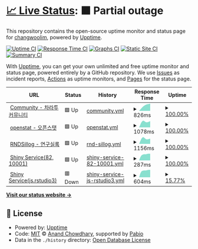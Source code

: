 # [📈 Live Status](https://ChangwooLim.github.io/zarathu-uptime-monitor): <!--live status--> **🟧 Partial outage**

This repository contains the open-source uptime monitor and status page for [changwoolim](https://ChangwooLim.github.io/zarathu-uptime-monitor), powered by [Upptime](https://github.com/upptime/upptime).

[![Uptime CI](https://github.com/ChangwooLim/zarathu-uptime-monitor/workflows/Uptime%20CI/badge.svg)](https://github.com/ChangwooLim/zarathu-uptime-monitor/actions?query=workflow%3A%22Uptime+CI%22)
[![Response Time CI](https://github.com/ChangwooLim/zarathu-uptime-monitor/workflows/Response%20Time%20CI/badge.svg)](https://github.com/ChangwooLim/zarathu-uptime-monitor/actions?query=workflow%3A%22Response+Time+CI%22)
[![Graphs CI](https://github.com/ChangwooLim/zarathu-uptime-monitor/workflows/Graphs%20CI/badge.svg)](https://github.com/ChangwooLim/zarathu-uptime-monitor/actions?query=workflow%3A%22Graphs+CI%22)
[![Static Site CI](https://github.com/ChangwooLim/zarathu-uptime-monitor/workflows/Static%20Site%20CI/badge.svg)](https://github.com/ChangwooLim/zarathu-uptime-monitor/actions?query=workflow%3A%22Static+Site+CI%22)
[![Summary CI](https://github.com/ChangwooLim/zarathu-uptime-monitor/workflows/Summary%20CI/badge.svg)](https://github.com/ChangwooLim/zarathu-uptime-monitor/actions?query=workflow%3A%22Summary+CI%22)

With [Upptime](https://upptime.js.org), you can get your own unlimited and free uptime monitor and status page, powered entirely by a GitHub repository. We use [Issues](https://github.com/ChangwooLim/zarathu-uptime-monitor/issues) as incident reports, [Actions](https://github.com/ChangwooLim/zarathu-uptime-monitor/actions) as uptime monitors, and [Pages](https://ChangwooLim.github.io/zarathu-uptime-monitor) for the status page.

<!--start: status pages-->
<!-- This summary is generated by Upptime (https://github.com/upptime/upptime) -->
<!-- Do not edit this manually, your changes will be overwritten -->
<!-- prettier-ignore -->
| URL | Status | History | Response Time | Uptime |
| --- | ------ | ------- | ------------- | ------ |
| <img alt="" src="https://icons.duckduckgo.com/ip3/community.zarathu.com.ico" height="13"> [Community - 차라투 커뮤니티](https://community.zarathu.com) | 🟩 Up | [community.yml](https://github.com/ChangwooLim/zarathu-uptime-monitor/commits/HEAD/history/community.yml) | <details><summary><img alt="Response time graph" src="./graphs/community/response-time-week.png" height="20"> 826ms</summary><br><a href="https://ChangwooLim.github.io/zarathu-uptime-monitor/history/community"><img alt="Response time 826" src="https://img.shields.io/endpoint?url=https%3A%2F%2Fraw.githubusercontent.com%2FChangwooLim%2Fzarathu-uptime-monitor%2FHEAD%2Fapi%2Fcommunity%2Fresponse-time.json"></a><br><a href="https://ChangwooLim.github.io/zarathu-uptime-monitor/history/community"><img alt="24-hour response time 826" src="https://img.shields.io/endpoint?url=https%3A%2F%2Fraw.githubusercontent.com%2FChangwooLim%2Fzarathu-uptime-monitor%2FHEAD%2Fapi%2Fcommunity%2Fresponse-time-day.json"></a><br><a href="https://ChangwooLim.github.io/zarathu-uptime-monitor/history/community"><img alt="7-day response time 826" src="https://img.shields.io/endpoint?url=https%3A%2F%2Fraw.githubusercontent.com%2FChangwooLim%2Fzarathu-uptime-monitor%2FHEAD%2Fapi%2Fcommunity%2Fresponse-time-week.json"></a><br><a href="https://ChangwooLim.github.io/zarathu-uptime-monitor/history/community"><img alt="30-day response time 826" src="https://img.shields.io/endpoint?url=https%3A%2F%2Fraw.githubusercontent.com%2FChangwooLim%2Fzarathu-uptime-monitor%2FHEAD%2Fapi%2Fcommunity%2Fresponse-time-month.json"></a><br><a href="https://ChangwooLim.github.io/zarathu-uptime-monitor/history/community"><img alt="1-year response time 826" src="https://img.shields.io/endpoint?url=https%3A%2F%2Fraw.githubusercontent.com%2FChangwooLim%2Fzarathu-uptime-monitor%2FHEAD%2Fapi%2Fcommunity%2Fresponse-time-year.json"></a></details> | <details><summary><a href="https://ChangwooLim.github.io/zarathu-uptime-monitor/history/community">100.00%</a></summary><a href="https://ChangwooLim.github.io/zarathu-uptime-monitor/history/community"><img alt="All-time uptime 100.00%" src="https://img.shields.io/endpoint?url=https%3A%2F%2Fraw.githubusercontent.com%2FChangwooLim%2Fzarathu-uptime-monitor%2FHEAD%2Fapi%2Fcommunity%2Fuptime.json"></a><br><a href="https://ChangwooLim.github.io/zarathu-uptime-monitor/history/community"><img alt="24-hour uptime 100.00%" src="https://img.shields.io/endpoint?url=https%3A%2F%2Fraw.githubusercontent.com%2FChangwooLim%2Fzarathu-uptime-monitor%2FHEAD%2Fapi%2Fcommunity%2Fuptime-day.json"></a><br><a href="https://ChangwooLim.github.io/zarathu-uptime-monitor/history/community"><img alt="7-day uptime 100.00%" src="https://img.shields.io/endpoint?url=https%3A%2F%2Fraw.githubusercontent.com%2FChangwooLim%2Fzarathu-uptime-monitor%2FHEAD%2Fapi%2Fcommunity%2Fuptime-week.json"></a><br><a href="https://ChangwooLim.github.io/zarathu-uptime-monitor/history/community"><img alt="30-day uptime 100.00%" src="https://img.shields.io/endpoint?url=https%3A%2F%2Fraw.githubusercontent.com%2FChangwooLim%2Fzarathu-uptime-monitor%2FHEAD%2Fapi%2Fcommunity%2Fuptime-month.json"></a><br><a href="https://ChangwooLim.github.io/zarathu-uptime-monitor/history/community"><img alt="1-year uptime 100.00%" src="https://img.shields.io/endpoint?url=https%3A%2F%2Fraw.githubusercontent.com%2FChangwooLim%2Fzarathu-uptime-monitor%2FHEAD%2Fapi%2Fcommunity%2Fuptime-year.json"></a></details>
| <img alt="" src="https://icons.duckduckgo.com/ip3/openstat.ai.ico" height="13"> [openstat - 오픈스탯](https://openstat.ai) | 🟩 Up | [openstat.yml](https://github.com/ChangwooLim/zarathu-uptime-monitor/commits/HEAD/history/openstat.yml) | <details><summary><img alt="Response time graph" src="./graphs/openstat/response-time-week.png" height="20"> 1078ms</summary><br><a href="https://ChangwooLim.github.io/zarathu-uptime-monitor/history/openstat"><img alt="Response time 1078" src="https://img.shields.io/endpoint?url=https%3A%2F%2Fraw.githubusercontent.com%2FChangwooLim%2Fzarathu-uptime-monitor%2FHEAD%2Fapi%2Fopenstat%2Fresponse-time.json"></a><br><a href="https://ChangwooLim.github.io/zarathu-uptime-monitor/history/openstat"><img alt="24-hour response time 1078" src="https://img.shields.io/endpoint?url=https%3A%2F%2Fraw.githubusercontent.com%2FChangwooLim%2Fzarathu-uptime-monitor%2FHEAD%2Fapi%2Fopenstat%2Fresponse-time-day.json"></a><br><a href="https://ChangwooLim.github.io/zarathu-uptime-monitor/history/openstat"><img alt="7-day response time 1078" src="https://img.shields.io/endpoint?url=https%3A%2F%2Fraw.githubusercontent.com%2FChangwooLim%2Fzarathu-uptime-monitor%2FHEAD%2Fapi%2Fopenstat%2Fresponse-time-week.json"></a><br><a href="https://ChangwooLim.github.io/zarathu-uptime-monitor/history/openstat"><img alt="30-day response time 1078" src="https://img.shields.io/endpoint?url=https%3A%2F%2Fraw.githubusercontent.com%2FChangwooLim%2Fzarathu-uptime-monitor%2FHEAD%2Fapi%2Fopenstat%2Fresponse-time-month.json"></a><br><a href="https://ChangwooLim.github.io/zarathu-uptime-monitor/history/openstat"><img alt="1-year response time 1078" src="https://img.shields.io/endpoint?url=https%3A%2F%2Fraw.githubusercontent.com%2FChangwooLim%2Fzarathu-uptime-monitor%2FHEAD%2Fapi%2Fopenstat%2Fresponse-time-year.json"></a></details> | <details><summary><a href="https://ChangwooLim.github.io/zarathu-uptime-monitor/history/openstat">100.00%</a></summary><a href="https://ChangwooLim.github.io/zarathu-uptime-monitor/history/openstat"><img alt="All-time uptime 100.00%" src="https://img.shields.io/endpoint?url=https%3A%2F%2Fraw.githubusercontent.com%2FChangwooLim%2Fzarathu-uptime-monitor%2FHEAD%2Fapi%2Fopenstat%2Fuptime.json"></a><br><a href="https://ChangwooLim.github.io/zarathu-uptime-monitor/history/openstat"><img alt="24-hour uptime 100.00%" src="https://img.shields.io/endpoint?url=https%3A%2F%2Fraw.githubusercontent.com%2FChangwooLim%2Fzarathu-uptime-monitor%2FHEAD%2Fapi%2Fopenstat%2Fuptime-day.json"></a><br><a href="https://ChangwooLim.github.io/zarathu-uptime-monitor/history/openstat"><img alt="7-day uptime 100.00%" src="https://img.shields.io/endpoint?url=https%3A%2F%2Fraw.githubusercontent.com%2FChangwooLim%2Fzarathu-uptime-monitor%2FHEAD%2Fapi%2Fopenstat%2Fuptime-week.json"></a><br><a href="https://ChangwooLim.github.io/zarathu-uptime-monitor/history/openstat"><img alt="30-day uptime 100.00%" src="https://img.shields.io/endpoint?url=https%3A%2F%2Fraw.githubusercontent.com%2FChangwooLim%2Fzarathu-uptime-monitor%2FHEAD%2Fapi%2Fopenstat%2Fuptime-month.json"></a><br><a href="https://ChangwooLim.github.io/zarathu-uptime-monitor/history/openstat"><img alt="1-year uptime 100.00%" src="https://img.shields.io/endpoint?url=https%3A%2F%2Fraw.githubusercontent.com%2FChangwooLim%2Fzarathu-uptime-monitor%2FHEAD%2Fapi%2Fopenstat%2Fuptime-year.json"></a></details>
| <img alt="" src="https://icons.duckduckgo.com/ip3/rndsillog.com.ico" height="13"> [RNDSillog - 연구실록](https://rndsillog.com) | 🟩 Up | [rnd-sillog.yml](https://github.com/ChangwooLim/zarathu-uptime-monitor/commits/HEAD/history/rnd-sillog.yml) | <details><summary><img alt="Response time graph" src="./graphs/rnd-sillog/response-time-week.png" height="20"> 1156ms</summary><br><a href="https://ChangwooLim.github.io/zarathu-uptime-monitor/history/rnd-sillog"><img alt="Response time 1156" src="https://img.shields.io/endpoint?url=https%3A%2F%2Fraw.githubusercontent.com%2FChangwooLim%2Fzarathu-uptime-monitor%2FHEAD%2Fapi%2Frnd-sillog%2Fresponse-time.json"></a><br><a href="https://ChangwooLim.github.io/zarathu-uptime-monitor/history/rnd-sillog"><img alt="24-hour response time 1156" src="https://img.shields.io/endpoint?url=https%3A%2F%2Fraw.githubusercontent.com%2FChangwooLim%2Fzarathu-uptime-monitor%2FHEAD%2Fapi%2Frnd-sillog%2Fresponse-time-day.json"></a><br><a href="https://ChangwooLim.github.io/zarathu-uptime-monitor/history/rnd-sillog"><img alt="7-day response time 1156" src="https://img.shields.io/endpoint?url=https%3A%2F%2Fraw.githubusercontent.com%2FChangwooLim%2Fzarathu-uptime-monitor%2FHEAD%2Fapi%2Frnd-sillog%2Fresponse-time-week.json"></a><br><a href="https://ChangwooLim.github.io/zarathu-uptime-monitor/history/rnd-sillog"><img alt="30-day response time 1156" src="https://img.shields.io/endpoint?url=https%3A%2F%2Fraw.githubusercontent.com%2FChangwooLim%2Fzarathu-uptime-monitor%2FHEAD%2Fapi%2Frnd-sillog%2Fresponse-time-month.json"></a><br><a href="https://ChangwooLim.github.io/zarathu-uptime-monitor/history/rnd-sillog"><img alt="1-year response time 1156" src="https://img.shields.io/endpoint?url=https%3A%2F%2Fraw.githubusercontent.com%2FChangwooLim%2Fzarathu-uptime-monitor%2FHEAD%2Fapi%2Frnd-sillog%2Fresponse-time-year.json"></a></details> | <details><summary><a href="https://ChangwooLim.github.io/zarathu-uptime-monitor/history/rnd-sillog">100.00%</a></summary><a href="https://ChangwooLim.github.io/zarathu-uptime-monitor/history/rnd-sillog"><img alt="All-time uptime 100.00%" src="https://img.shields.io/endpoint?url=https%3A%2F%2Fraw.githubusercontent.com%2FChangwooLim%2Fzarathu-uptime-monitor%2FHEAD%2Fapi%2Frnd-sillog%2Fuptime.json"></a><br><a href="https://ChangwooLim.github.io/zarathu-uptime-monitor/history/rnd-sillog"><img alt="24-hour uptime 100.00%" src="https://img.shields.io/endpoint?url=https%3A%2F%2Fraw.githubusercontent.com%2FChangwooLim%2Fzarathu-uptime-monitor%2FHEAD%2Fapi%2Frnd-sillog%2Fuptime-day.json"></a><br><a href="https://ChangwooLim.github.io/zarathu-uptime-monitor/history/rnd-sillog"><img alt="7-day uptime 100.00%" src="https://img.shields.io/endpoint?url=https%3A%2F%2Fraw.githubusercontent.com%2FChangwooLim%2Fzarathu-uptime-monitor%2FHEAD%2Fapi%2Frnd-sillog%2Fuptime-week.json"></a><br><a href="https://ChangwooLim.github.io/zarathu-uptime-monitor/history/rnd-sillog"><img alt="30-day uptime 100.00%" src="https://img.shields.io/endpoint?url=https%3A%2F%2Fraw.githubusercontent.com%2FChangwooLim%2Fzarathu-uptime-monitor%2FHEAD%2Fapi%2Frnd-sillog%2Fuptime-month.json"></a><br><a href="https://ChangwooLim.github.io/zarathu-uptime-monitor/history/rnd-sillog"><img alt="1-year uptime 100.00%" src="https://img.shields.io/endpoint?url=https%3A%2F%2Fraw.githubusercontent.com%2FChangwooLim%2Fzarathu-uptime-monitor%2FHEAD%2Fapi%2Frnd-sillog%2Fuptime-year.json"></a></details>
| <img alt="" src="https://icons.duckduckgo.com/ip3/210.116.101.82.ico" height="13"> [Shiny Service(82, 10001)](http://210.116.101.82:10001) | 🟩 Up | [shiny-service-82-10001.yml](https://github.com/ChangwooLim/zarathu-uptime-monitor/commits/HEAD/history/shiny-service-82-10001.yml) | <details><summary><img alt="Response time graph" src="./graphs/shiny-service-82-10001/response-time-week.png" height="20"> 287ms</summary><br><a href="https://ChangwooLim.github.io/zarathu-uptime-monitor/history/shiny-service-82-10001"><img alt="Response time 287" src="https://img.shields.io/endpoint?url=https%3A%2F%2Fraw.githubusercontent.com%2FChangwooLim%2Fzarathu-uptime-monitor%2FHEAD%2Fapi%2Fshiny-service-82-10001%2Fresponse-time.json"></a><br><a href="https://ChangwooLim.github.io/zarathu-uptime-monitor/history/shiny-service-82-10001"><img alt="24-hour response time 287" src="https://img.shields.io/endpoint?url=https%3A%2F%2Fraw.githubusercontent.com%2FChangwooLim%2Fzarathu-uptime-monitor%2FHEAD%2Fapi%2Fshiny-service-82-10001%2Fresponse-time-day.json"></a><br><a href="https://ChangwooLim.github.io/zarathu-uptime-monitor/history/shiny-service-82-10001"><img alt="7-day response time 287" src="https://img.shields.io/endpoint?url=https%3A%2F%2Fraw.githubusercontent.com%2FChangwooLim%2Fzarathu-uptime-monitor%2FHEAD%2Fapi%2Fshiny-service-82-10001%2Fresponse-time-week.json"></a><br><a href="https://ChangwooLim.github.io/zarathu-uptime-monitor/history/shiny-service-82-10001"><img alt="30-day response time 287" src="https://img.shields.io/endpoint?url=https%3A%2F%2Fraw.githubusercontent.com%2FChangwooLim%2Fzarathu-uptime-monitor%2FHEAD%2Fapi%2Fshiny-service-82-10001%2Fresponse-time-month.json"></a><br><a href="https://ChangwooLim.github.io/zarathu-uptime-monitor/history/shiny-service-82-10001"><img alt="1-year response time 287" src="https://img.shields.io/endpoint?url=https%3A%2F%2Fraw.githubusercontent.com%2FChangwooLim%2Fzarathu-uptime-monitor%2FHEAD%2Fapi%2Fshiny-service-82-10001%2Fresponse-time-year.json"></a></details> | <details><summary><a href="https://ChangwooLim.github.io/zarathu-uptime-monitor/history/shiny-service-82-10001">100.00%</a></summary><a href="https://ChangwooLim.github.io/zarathu-uptime-monitor/history/shiny-service-82-10001"><img alt="All-time uptime 100.00%" src="https://img.shields.io/endpoint?url=https%3A%2F%2Fraw.githubusercontent.com%2FChangwooLim%2Fzarathu-uptime-monitor%2FHEAD%2Fapi%2Fshiny-service-82-10001%2Fuptime.json"></a><br><a href="https://ChangwooLim.github.io/zarathu-uptime-monitor/history/shiny-service-82-10001"><img alt="24-hour uptime 100.00%" src="https://img.shields.io/endpoint?url=https%3A%2F%2Fraw.githubusercontent.com%2FChangwooLim%2Fzarathu-uptime-monitor%2FHEAD%2Fapi%2Fshiny-service-82-10001%2Fuptime-day.json"></a><br><a href="https://ChangwooLim.github.io/zarathu-uptime-monitor/history/shiny-service-82-10001"><img alt="7-day uptime 100.00%" src="https://img.shields.io/endpoint?url=https%3A%2F%2Fraw.githubusercontent.com%2FChangwooLim%2Fzarathu-uptime-monitor%2FHEAD%2Fapi%2Fshiny-service-82-10001%2Fuptime-week.json"></a><br><a href="https://ChangwooLim.github.io/zarathu-uptime-monitor/history/shiny-service-82-10001"><img alt="30-day uptime 100.00%" src="https://img.shields.io/endpoint?url=https%3A%2F%2Fraw.githubusercontent.com%2FChangwooLim%2Fzarathu-uptime-monitor%2FHEAD%2Fapi%2Fshiny-service-82-10001%2Fuptime-month.json"></a><br><a href="https://ChangwooLim.github.io/zarathu-uptime-monitor/history/shiny-service-82-10001"><img alt="1-year uptime 100.00%" src="https://img.shields.io/endpoint?url=https%3A%2F%2Fraw.githubusercontent.com%2FChangwooLim%2Fzarathu-uptime-monitor%2FHEAD%2Fapi%2Fshiny-service-82-10001%2Fuptime-year.json"></a></details>
| <img alt="" src="https://icons.duckduckgo.com/ip3/js.rstudio3.zarathu.com.ico" height="13"> [Shiny Service(js.rstudio3)](https://js.rstudio3.zarathu.com/shiny) | 🟥 Down | [shiny-service-js-rstudio3.yml](https://github.com/ChangwooLim/zarathu-uptime-monitor/commits/HEAD/history/shiny-service-js-rstudio3.yml) | <details><summary><img alt="Response time graph" src="./graphs/shiny-service-js-rstudio3/response-time-week.png" height="20"> 604ms</summary><br><a href="https://ChangwooLim.github.io/zarathu-uptime-monitor/history/shiny-service-js-rstudio3"><img alt="Response time 604" src="https://img.shields.io/endpoint?url=https%3A%2F%2Fraw.githubusercontent.com%2FChangwooLim%2Fzarathu-uptime-monitor%2FHEAD%2Fapi%2Fshiny-service-js-rstudio3%2Fresponse-time.json"></a><br><a href="https://ChangwooLim.github.io/zarathu-uptime-monitor/history/shiny-service-js-rstudio3"><img alt="24-hour response time 604" src="https://img.shields.io/endpoint?url=https%3A%2F%2Fraw.githubusercontent.com%2FChangwooLim%2Fzarathu-uptime-monitor%2FHEAD%2Fapi%2Fshiny-service-js-rstudio3%2Fresponse-time-day.json"></a><br><a href="https://ChangwooLim.github.io/zarathu-uptime-monitor/history/shiny-service-js-rstudio3"><img alt="7-day response time 604" src="https://img.shields.io/endpoint?url=https%3A%2F%2Fraw.githubusercontent.com%2FChangwooLim%2Fzarathu-uptime-monitor%2FHEAD%2Fapi%2Fshiny-service-js-rstudio3%2Fresponse-time-week.json"></a><br><a href="https://ChangwooLim.github.io/zarathu-uptime-monitor/history/shiny-service-js-rstudio3"><img alt="30-day response time 604" src="https://img.shields.io/endpoint?url=https%3A%2F%2Fraw.githubusercontent.com%2FChangwooLim%2Fzarathu-uptime-monitor%2FHEAD%2Fapi%2Fshiny-service-js-rstudio3%2Fresponse-time-month.json"></a><br><a href="https://ChangwooLim.github.io/zarathu-uptime-monitor/history/shiny-service-js-rstudio3"><img alt="1-year response time 604" src="https://img.shields.io/endpoint?url=https%3A%2F%2Fraw.githubusercontent.com%2FChangwooLim%2Fzarathu-uptime-monitor%2FHEAD%2Fapi%2Fshiny-service-js-rstudio3%2Fresponse-time-year.json"></a></details> | <details><summary><a href="https://ChangwooLim.github.io/zarathu-uptime-monitor/history/shiny-service-js-rstudio3">15.77%</a></summary><a href="https://ChangwooLim.github.io/zarathu-uptime-monitor/history/shiny-service-js-rstudio3"><img alt="All-time uptime 15.77%" src="https://img.shields.io/endpoint?url=https%3A%2F%2Fraw.githubusercontent.com%2FChangwooLim%2Fzarathu-uptime-monitor%2FHEAD%2Fapi%2Fshiny-service-js-rstudio3%2Fuptime.json"></a><br><a href="https://ChangwooLim.github.io/zarathu-uptime-monitor/history/shiny-service-js-rstudio3"><img alt="24-hour uptime 15.77%" src="https://img.shields.io/endpoint?url=https%3A%2F%2Fraw.githubusercontent.com%2FChangwooLim%2Fzarathu-uptime-monitor%2FHEAD%2Fapi%2Fshiny-service-js-rstudio3%2Fuptime-day.json"></a><br><a href="https://ChangwooLim.github.io/zarathu-uptime-monitor/history/shiny-service-js-rstudio3"><img alt="7-day uptime 15.77%" src="https://img.shields.io/endpoint?url=https%3A%2F%2Fraw.githubusercontent.com%2FChangwooLim%2Fzarathu-uptime-monitor%2FHEAD%2Fapi%2Fshiny-service-js-rstudio3%2Fuptime-week.json"></a><br><a href="https://ChangwooLim.github.io/zarathu-uptime-monitor/history/shiny-service-js-rstudio3"><img alt="30-day uptime 15.77%" src="https://img.shields.io/endpoint?url=https%3A%2F%2Fraw.githubusercontent.com%2FChangwooLim%2Fzarathu-uptime-monitor%2FHEAD%2Fapi%2Fshiny-service-js-rstudio3%2Fuptime-month.json"></a><br><a href="https://ChangwooLim.github.io/zarathu-uptime-monitor/history/shiny-service-js-rstudio3"><img alt="1-year uptime 15.77%" src="https://img.shields.io/endpoint?url=https%3A%2F%2Fraw.githubusercontent.com%2FChangwooLim%2Fzarathu-uptime-monitor%2FHEAD%2Fapi%2Fshiny-service-js-rstudio3%2Fuptime-year.json"></a></details>

<!--end: status pages-->

[**Visit our status website →**](https://ChangwooLim.github.io/zarathu-uptime-monitor)

## 📄 License

- Powered by: [Upptime](https://github.com/upptime/upptime)
- Code: [MIT](./LICENSE) © [Anand Chowdhary](https://anandchowdhary.com), supported by [Pabio](https://pabio.com)
- Data in the `./history` directory: [Open Database License](https://opendatacommons.org/licenses/odbl/1-0/)
